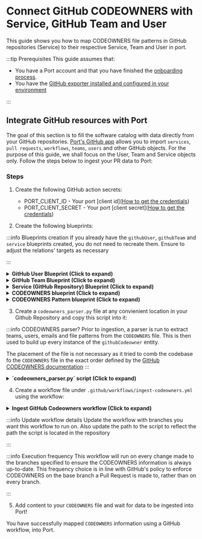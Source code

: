 # Connect GitHub CODEOWNERS with Service, GitHub Team and User

This guide shows you how to map CODEOWNERS file patterns in GitHub repositories (Service) to their respective Service, Team and User in port.

:::tip Prerequisites
This guide assumes that:
- You have a Port account and that you have finished the [onboarding process](/quickstart).
- You have the [GitHub exporter installed and configured in your environment](/build-your-software-catalog/sync-data-to-catalog/git/github/installation.md)

:::

## Integrate GitHub resources with Port
The goal of this section is to fill the software catalog with data directly from your GitHub repositories. [Port's GitHub app](https://docs.getport.io/build-your-software-catalog/sync-data-to-catalog/git/github/) allows you to import `services`, `pull requests`, `workflows`, `teams`, `users` and other GitHub objects. For the purpose of this guide, we shall focus on the User, Team and Service objects only. Follow the steps below to ingest your PR data to Port:

### Steps

1. Create the following GitHub action secrets:
    * PORT_CLIENT_ID - Your port [client id]([How to get the credentials](https://docs.getport.io/build-your-software-catalog/sync-data-to-catalog/api/#find-your-port-credentials))
    * PORT_CLIENT_SECRET - Your port [client secret]([How to get the credentials](https://docs.getport.io/build-your-software-catalog/sync-data-to-catalog/api/#find-your-port-credentials))

2. Create the following blueprints:

:::info Blueprints creation
If you already have the `githubUser`, `githubTeam` and `service` blueprints created, you do not need to recreate them. Ensure to adjust the relations' targets as necessary

:::

<details>
<summary><b>GitHub User Blueprint (Click to expand)</b></summary>

```json showLineNumbers
{
  "identifier": "githubUser",
  "title": "Github User",
  "icon": "Microservice",
  "schema": {
    "properties": {},
    "required": []
  },
  "mirrorProperties": {},
  "calculationProperties": {},
  "aggregationProperties": {},
  "relations": {
    "user": {
      "title": "User",
      "target": "user",
      "required": false,
      "many": false
    }
  }
}
```

</details>

<details>
<summary><b>GitHub Team Blueprint (Click to expand)</b></summary>

```json showLineNumbers
{
  "identifier": "githubTeam",
  "title": "GitHub Team",
  "icon": "Github",
  "schema": {
    "properties": {
      "slug": {
        "title": "Slug",
        "type": "string"
      },
      "description": {
        "title": "Description",
        "type": "string"
      },
      "link": {
        "title": "Link",
        "icon": "Link",
        "type": "string",
        "format": "url"
      },
      "permission": {
        "title": "Permission",
        "type": "string"
      },
      "notification_setting": {
        "title": "Notification Setting",
        "type": "string"
      }
    },
    "required": []
  },
  "mirrorProperties": {},
  "calculationProperties": {},
  "relations": {}
}
```

</details>


<details>
<summary><b>Service (GitHub Repository) Blueprint (Click to expand)</b></summary>

```json showLineNumbers
{
  "identifier": "service",
  "title": "Service",
  "icon": "Microservice",
  "schema": {
    "properties": {
      "readme": {
        "title": "README",
        "type": "string",
        "format": "markdown"
      },
      "url": {
        "title": "Service URL",
        "type": "string",
        "format": "url"
      },
      "defaultBranch": {
        "title": "Default branch",
        "type": "string"
      }
    },
    "required": []
  },
  "mirrorProperties": {},
  "calculationProperties": {},
  "relations": {}
}
```

</details>

<details>
<summary><b>CODEOWNERS blueprint (Click to expand)</b></summary>

```json showLineNumbers
{
  "identifier": "githubCodeowners",
  "description": "This blueprint represents a CODEOWNERS file in a service",
  "title": "Github Codeowners",
  "icon": "Github",
  "schema": {
    "properties": {
      "location": {
        "type": "string",
        "title": "File location",
        "description": "File path to CODEOWNERS file"
      }
    },
    "required": []
  },
  "mirrorProperties": {},
  "calculationProperties": {},
  "aggregationProperties": {},
  "relations": {
    "service": {
      "title": "Service",
      "target": "service",
      "required": false,
      "many": false
    }
  }
}
```

</details>

<details>
<summary><b>CODEOWNERS Pattern blueprint (Click to expand)</b></summary>

```json showLineNumbers
{
  "identifier": "githubCodeownersPattern",
  "description": "This blueprint represents a pattern in a CODEOWNERS file from a service",
  "title": "Github Codeowners Pattern",
  "icon": "Github",
  "schema": {
    "properties": {
      "pattern": {
        "type": "string",
        "title": "File & Folder pattern",
        "description": "Regex pattern depicting the folder or file the teams and users have access to"
      }
    },
    "required": []
  },
  "mirrorProperties": {},
  "calculationProperties": {},
  "aggregationProperties": {},
  "relations": {
    "service": {
      "title": "Service",
      "target": "githubRepository",
      "required": false,
      "many": false
    },
    "user": {
      "title": "Users",
      "target": "githubUser",
      "required": false,
      "many": true
    },
    "codeownersFile": {
      "title": "Codeowners File",
      "target": "githubCodeowners",
      "required": true,
      "many": false
    },
    "team": {
      "title": "Teams",
      "target": "githubTeam",
      "required": false,
      "many": true
    }
  }
}

```

</details>

3. Create a `codeowners_parser.py` file at any convienient location in your Github Repository and copy this script into it:

:::info CODEOWNERS parser?
Prior to ingestion, a parser is run to extract teams, users, emails and file patterns from the `CODEOWNERS` file. This is then used to build up every instance of the `githubCodeowner` entity.

The placement of the file is not necessary as it tried to comb the codebase fo the `CODEOWNERS` file in the exact order defined by the [GitHub CODEOWNERS documentation](https://docs.github.com/en/repositories/managing-your-repositorys-settings-and-features/customizing-your-repository/about-code-owners#codeowners-file-location)
:::

<details>
<summary><b>`codeowners_parser.py` script (Click to expand)</b></summary>

```python showLineNumbers
import asyncio
import os
import re
import sys
from dataclasses import dataclass
from enum import StrEnum
from typing import Any

import httpx
import requests
from loguru import logger

PORT_API_URL = "https://api.getport.io/v1"
PORT_CLIENT_ID = os.getenv("PORT_CLIENT_ID")
PORT_CLIENT_SECRET = os.getenv("PORT_CLIENT_SECRET")
REPOSITORY_NAME = os.getenv("REPO_NAME")

CODEOWNERS_PATTERN_BLUEPRINT = "githubCodeownersPattern"
CODEOWNERS_BLUEPRINT = "githubCodeowners"

CODEOWNERS_FILE_PATHS = [
    ".github/CODEOWNERS",
    "CODEOWNERS",
    "docs/CODEOWNERS",
]


def get_codeowner_file():
    for path in CODEOWNERS_FILE_PATHS:
        if os.path.isfile(path):
            return path

    return None


CODEOWNERS_FILE = get_codeowner_file()

if not CODEOWNERS_FILE:
    logger.error("Error parsing file: CODEOWNERS not found in the right location")
    sys.exit(1)


# Get Port Access Token
credentials = {"clientId": PORT_CLIENT_ID, "clientSecret": PORT_CLIENT_SECRET}
token_response = requests.post(f"{PORT_API_URL}/auth/access_token", json=credentials)
if not token_response.ok:
    logger.error(f"Error retrieving access token: {token_response.json()}")
    sys.exit(1)

access_token = token_response.json()["accessToken"]

# You can now use the value in access_token when making further requests
headers = {"Authorization": f"Bearer {access_token}"}


async def add_entity_to_port(client: httpx.AsyncClient, blueprint_id, entity_object):
    """A function to create the passed entity in Port

    Params
    --------------
    blueprint_id: str
        The blueprint id to create the entity in Port

    entity_object: dict
        The entity to add in your Port catalog

    Returns
    --------------
    response: dict
        The response object after calling the webhook
    """
    logger.info(f"Adding entity to Port: {entity_object}")
    response = await client.post(
        (
            f"{PORT_API_URL}/blueprints/"
            f"{blueprint_id}/entities?upsert=true&merge=true"
        ),
        json=entity_object,
        headers=headers,
    )
    if not response.is_success:
        logger.info("Ingesting {blueprint_id} entity to port failed, skipping...")
    logger.info(f"Added entity to Port: {entity_object}")


def remove_comment_lines(text: list[str]):
    COMMENT_CHAR = "#"
    for line in text:
        if (current_line := line.strip()) and not current_line.startswith(COMMENT_CHAR):
            yield line


def split_pattern_into_tokens(text: str):
    return text.split()


EMAIL_REGEX = r"^[a-zA-Z0-9_.+-]+@[a-zA-Z0-9-]+\.[a-zA-Z0-9-.]+$"
TEAM_REGEX = r"\@[\w|-]+\/[\w+|-]+"
USERNAME_REGEX = r"\@[\w|-]+"


class GithubEntityType(StrEnum):
    USERNAME = "username"
    EMAIL = "email"
    TEAM = "team"


@dataclass
class GithubEntity:
    type: GithubEntityType
    value: str
    pattern: str


PATTERNS = {
    GithubEntityType.USERNAME: USERNAME_REGEX,
    GithubEntityType.EMAIL: EMAIL_REGEX,
    GithubEntityType.TEAM: TEAM_REGEX,
}

def convert_to_valid_characters(input_string):
    pattern = r"[^A-Za-z0-9@_.:\\/=-]"
    output_string = re.sub(pattern, "@", input_string)

    return output_string

def parse_string_to_entity_type(text: str):
    for key, value in PATTERNS.items():
        if re.fullmatch(value, text):
            return key, text

    return None


def create_entity_from_value(
    entity_type: GithubEntityType, value: str, pattern: str
) -> GithubEntity:
    if entity_type == GithubEntityType.USERNAME:
        value = value.replace("@", "")
    entity = GithubEntity(entity_type, value, pattern)
    return entity


async def provide_entities():
    with open(CODEOWNERS_FILE) as codeowners:
        # CODEOWNERS files aren't supposed to be more than 3mb so we can
        # safely load into memory
        cleaned_lines = remove_comment_lines(codeowners.readlines())

    for cleaned_line in cleaned_lines:
        tokens = split_pattern_into_tokens(cleaned_line)
        pattern, *entities = tokens
        valid_entries = list(filter(None, map(parse_string_to_entity_type, entities)))
        for entry in valid_entries:
            yield create_entity_from_value(*entry, pattern)


def prepare_codeowner_pattern_entity(entity: GithubEntity, codeowner: dict[str, Any]):

    entity_object = {
        "identifier": convert_to_valid_characters(entity.pattern),
        "title": f"{entity.pattern} | {REPOSITORY_NAME}",
        "properties": {},
        "relations": {
            "team": [entity.value] if entity.type == GithubEntityType.TEAM else [],
            "service": REPOSITORY_NAME,
            "user": [entity.value]
            if entity.type in [GithubEntityType.USERNAME, GithubEntityType.EMAIL]
            else [],
            "codeownersFile": codeowner["identifier"],
        },
    }

    return entity_object


def crunch_entities(existing_entities: dict[str, Any], entity: dict[str, Any]):
    if entity["identifier"] in existing_entities:
        teams = set(
            [
                *entity["relations"]["team"],
                *existing_entities[entity["identifier"]]["relations"]["team"],
            ]
        )
        users = set(
            [
                *entity["relations"]["user"],
                *existing_entities[entity["identifier"]]["relations"]["user"],
            ]
        )
        existing_entities[entity["identifier"]]["relations"]["team"] = list(teams)
        existing_entities[entity["identifier"]]["relations"]["user"] = list(users)
    else:
        existing_entities[entity["identifier"]] = entity

    return existing_entities


async def main():
    logger.info("Starting Port integration")
    crunched_entities: dict[str, Any] = {}
    async with httpx.AsyncClient() as client:
        entities = provide_entities()
        codeowner_entity = {
            "identifier": REPOSITORY_NAME,
            "title": f"Codeowners in {REPOSITORY_NAME}",
            "properties": {"location": CODEOWNERS_FILE},
            "relations": {"service": REPOSITORY_NAME},
        }
        await add_entity_to_port(client, CODEOWNERS_BLUEPRINT, codeowner_entity)

        async for pattern in entities:
            pattern_entity = prepare_codeowner_pattern_entity(pattern, codeowner_entity)
            crunched_entities = crunch_entities(crunched_entities, pattern_entity)

        for entity in crunched_entities.values():
            await add_entity_to_port(client, CODEOWNERS_PATTERN_BLUEPRINT, entity)

    logger.info("Finished Port integration")


if __name__ == "__main__":
    asyncio.run(main())

```

</details>

4. Create a workflow file under `.github/workflows/ingest-codeowners.yml` using the workflow:

<details>
<summary><b>Ingest GitHub Codeowners workflow (Click to expand)</b></summary>

```yaml showLineNumbers
name: Ingest Codeowners
on:
  push:
    branches:
      - "main"
      - "releases/**"

jobs:
  ingest_codeowners:
    runs-on: ubuntu-latest

    steps:
      - uses: actions/checkout@v4
        with:
          fetch-depth: 1

      - name: Set up Python 3.11
        uses: actions/setup-python@v5
        with:
          python-version: "3.11"

      - name: Install dependencies
        run: |
          pip install httpx requests loguru

      - name: Ingest Codeowners
        run: |
          python <path/to/codeowners_parser.py>
        env:
          REPO_NAME: ${{ github.event.repository.name }}
          PORT_CLIENT_ID: ${{ secrets.PORT_CLIENT_ID }}
          PORT_CLIENT_SECRET: ${{ secrets.PORT_CLIENT_SECRET }}

```

</details>

:::info Update workflow details
Update the workflow with branches you want this workflow to run on. Also update the path to the script to reflect the path the script is located in the repository

:::

:::info Execution frequency
This workflow will run on every change made to the branches specified to ensure the CODEOWNERS information is always up-to-date. This frequency choice is in line with GitHub's policy to enforce CODEOWNERS on the base branch a Pull Request is made to, rather than on every branch.

:::

5. Add content to your `CODEOWNERS` file and wait for data to be ingested into Port!

You have successfully mapped `CODEOWNERS` information using a GitHub workflow, into Port.

